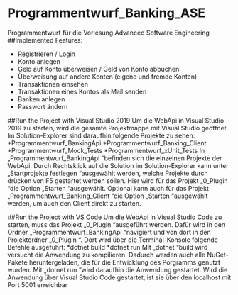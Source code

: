 # Programmentwurf_Banking_ASE
Programmentwurf für die Vorlesung Advanced Software Engineering
##Implemented Features:
* Registrieren / Login
* Konto anlegen
* Geld auf Konto überweisen / Geld von Konto abbuchen
* Überweisung auf andere Konten (eigene und fremde Konten)
* Transaktionen einsehen
* Transaktionen eines Kontos als Mail senden
* Banken anlegen
* Passwort ändern

##Run the Project with Visual Studio 2019
Um die WebApi in Visual Studio 2019 zu starten, wird die gesamte Projektmappe mit Visual
Studio geöffnet. Im Solution-Explorer sind daraufhin folgende Projekte zu sehen:
*Programmentwurf_BankingApi
*Programmentwurf_Banking_Client
*Programmentwurf_Mock_Tests
*Programmentwurf_xUnit_Tests
In „Programmentwurf_BankingApi “befinden sich die einzelnen Projekte der WebApi. Durch
Rechtsklick auf die Solution im Solution-Explorer kann unter „Startprojekte festlegen “ausgewählt
werden, welche Projekte durch drücken von F5 gestartet werden sollen. Hier wird für das
Projekt „0_Plugin “die Option „Starten “ausgewählt. Optional kann auch für das Projekt
„Programmentwurf_Banking_Client “die Option „Starten “ausgewählt werden, um auch den
Client direkt zu starten.

##Run the Project with VS Code
Um die WebApi in Visual Studio Code zu starten, muss das Projekt „0_Plugin “ausgeführt
werden. Dafür wird in den Ordner „Programmentwurf_BankingApi “navigiert und von dort in
den Projektordner „0_Plugin “. Dort wird über die Terminal-Konsole folgende Befehle ausgeführt:
*dotnet build
*dotnet run
Mit „dotnet “build wird versucht die Anwendung zu kompilieren. Dadurch werden auch alle
NuGet-Pakete heruntergeladen, die für die Entwicklung des Porgramms genutzt wurden.
Mit „dotnet run “wird daraufhin die Anwendung gestartet. Wird die Anwendung über Visual
Studio Code gestartet, ist sie über den localhost mit Port 5001 erreichbar
